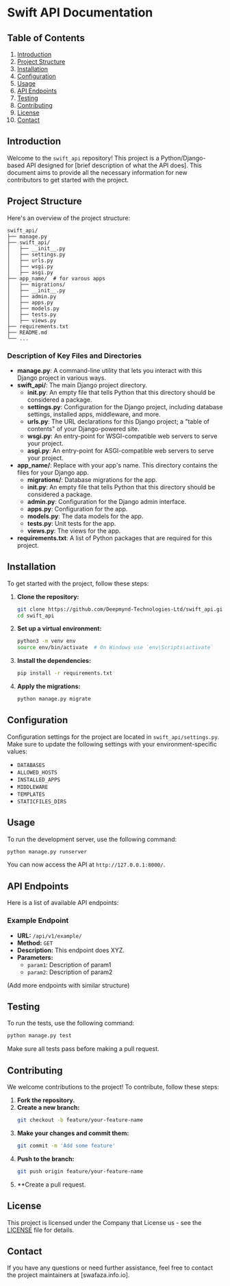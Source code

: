 # Swift API Documentation

## Table of Contents
1. [Introduction](#introduction)
2. [Project Structure](#project-structure)
3. [Installation](#installation)
4. [Configuration](#configuration)
5. [Usage](#usage)
6. [API Endpoints](#api-endpoints)
7. [Testing](#testing)
8. [Contributing](#contributing)
9. [License](#license)
10. [Contact](#contact)

## Introduction
Welcome to the `swift_api` repository! This project is a Python/Django-based API designed for [brief description of what the API does]. This document aims to provide all the necessary information for new contributors to get started with the project.

## Project Structure
Here's an overview of the project structure:

```
swift_api/
├── manage.py
├── swift_api/
│   ├── __init__.py
│   ├── settings.py
│   ├── urls.py
│   ├── wsgi.py
│   ├── asgi.py
├── app_name/  # for varous apps
│   ├── migrations/
│   ├── __init__.py
│   ├── admin.py
│   ├── apps.py
│   ├── models.py
│   ├── tests.py
│   ├── views.py
├── requirements.txt
├── README.md
└── ...
```

### Description of Key Files and Directories

- **manage.py**: A command-line utility that lets you interact with this Django project in various ways.
- **swift_api/**: The main Django project directory.
  - **__init__.py**: An empty file that tells Python that this directory should be considered a package.
  - **settings.py**: Configuration for the Django project, including database settings, installed apps, middleware, and more.
  - **urls.py**: The URL declarations for this Django project; a "table of contents" of your Django-powered site.
  - **wsgi.py**: An entry-point for WSGI-compatible web servers to serve your project.
  - **asgi.py**: An entry-point for ASGI-compatible web servers to serve your project.
- **app_name/**: Replace with your app's name. This directory contains the files for your Django app.
  - **migrations/**: Database migrations for the app.
  - **__init__.py**: An empty file that tells Python that this directory should be considered a package.
  - **admin.py**: Configuration for the Django admin interface.
  - **apps.py**: Configuration for the app.
  - **models.py**: The data models for the app.
  - **tests.py**: Unit tests for the app.
  - **views.py**: The views for the app.
- **requirements.txt**: A list of Python packages that are required for this project.

## Installation
To get started with the project, follow these steps:

1. **Clone the repository:**
   ```bash
   git clone https://github.com/Deepmynd-Technologies-Ltd/swift_api.git
   cd swift_api
   ```

2. **Set up a virtual environment:**
   ```bash
   python3 -m venv env
   source env/bin/activate  # On Windows use `env\Scripts\activate`
   ```

3. **Install the dependencies:**
   ```bash
   pip install -r requirements.txt
   ```

4. **Apply the migrations:**
   ```bash
   python manage.py migrate
   ```

## Configuration
Configuration settings for the project are located in `swift_api/settings.py`. Make sure to update the following settings with your environment-specific values:

- `DATABASES`
- `ALLOWED_HOSTS`
- `INSTALLED_APPS`
- `MIDDLEWARE`
- `TEMPLATES`
- `STATICFILES_DIRS`

## Usage
To run the development server, use the following command:

```bash
python manage.py runserver
```

You can now access the API at `http://127.0.0.1:8000/`.

## API Endpoints
Here is a list of available API endpoints:

### Example Endpoint
- **URL:** `/api/v1/example/`
- **Method:** `GET`
- **Description:** This endpoint does XYZ.
- **Parameters:**
  - `param1`: Description of param1
  - `param2`: Description of param2

(Add more endpoints with similar structure)

## Testing
To run the tests, use the following command:

```bash
python manage.py test
```

Make sure all tests pass before making a pull request.

## Contributing
We welcome contributions to the project! To contribute, follow these steps:

1. **Fork the repository.**
2. **Create a new branch:**
   ```bash
   git checkout -b feature/your-feature-name
   ```
3. **Make your changes and commit them:**
   ```bash
   git commit -m 'Add some feature'
   ```
4. **Push to the branch:**
   ```bash
   git push origin feature/your-feature-name
   ```
5. **Create a pull request.

## License
This project is licensed under the Company that License us - see the [LICENSE](LICENSE) file for details.

## Contact
If you have any questions or need further assistance, feel free to contact the project maintainers at [swafaza.info.io].

